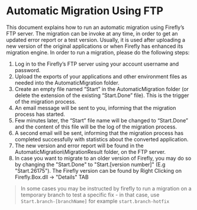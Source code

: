 ﻿# Automatic Migration Using FTP

This document explains how to run an automatic migration using Firefly’s FTP server. The migration can be invoke at any time, in order to get an updated error report or a test version. Usually, it is used after uploading a new version of the original applications or when Firefly has enhanced its migration engine. In order to run a migration, please do the following steps:

1. Log in to the Firefly’s FTP server using your account username and password.
2. Upload the exports of your applications and other environment files as needed into the AutomaticMigration folder.
3. Create an empty file named “Start” in the AutomaticMigration folder (or delete the extension of the existing “Start.Done” file). This is the trigger of the migration process.
4. An email message will be sent to you, informing that the migration process has started.
5. Few minutes later, the “Start” file name will be changed to “Start.Done” and the content of this file will be the log of the migration process.
6. A second email will be sent, informing that the migration process has completed successfully with statistics about the converted application.
7. The new version and error report will be found in the AutomaticMigration\MigrationResult folder, on the FTP server.
8. In case you want to migrate to an older version of Firefly, you may do so by changing the "Start.Done" to "Start.[version number]" (E.g "Start.26175"). The Firefly version can be found by Right Clicking on Firefly.Box.dll -> "Details" TAB
> In some cases you may be instructed by firefly to run a migration on a temporary branch to test a specific fix - in that case, use `Start.branch-[branchName]` for example `start.branch-hotfix`
